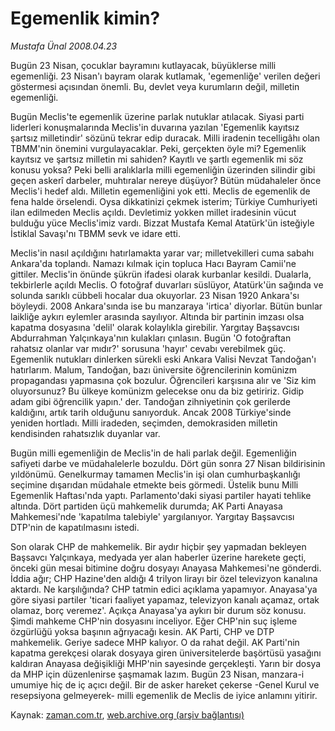 # Egemenlik kimin?

*Mustafa Ünal 2008.04.23*

<tr><td class="metin" colspan="2" style="padding-top: 20px; padding-left: 5px; padding-right: 10px;">Bugün 23 Nisan, çocuklar bayramını kutlayacak, büyüklerse milli egemenliği. 23 Nisan'ı bayram olarak kutlamak, 'egemenliğe' verilen değeri göstermesi açısından önemli. Bu, devlet veya kurumların değil, milletin egemenliği.</td></tr><tr><td class="metin" colspan="2" style="padding-top: 20px; padding-left: 5px; padding-right: 10px;"><p>Bugün Meclis'te egemenlik üzerine parlak nutuklar atılacak. Siyasi parti liderleri konuşmalarında Meclis'in duvarına yazılan 'Egemenlik kayıtsız şartsız milletindir' sözünü tekrar edip duracak. Milli iradenin tecelligâhı olan TBMM'nin önemini vurgulayacaklar. Peki, gerçekten öyle mi? Egemenlik kayıtsız ve şartsız milletin mi sahiden? Kayıtlı ve şartlı egemenlik mi söz konusu yoksa? Peki belli aralıklarla milli egemenliğin üzerinden silindir gibi geçen askerî darbeler, muhtıralar nereye düşüyor? Bütün müdahaleler önce Meclis'i hedef aldı. Milletin egemenliğini yok etti. Meclis de egemenlik de fena halde örselendi. Oysa dikkatinizi çekmek isterim; Türkiye Cumhuriyeti ilan edilmeden Meclis açıldı. Devletimiz yokken millet iradesinin vücut bulduğu yüce Meclis'imiz vardı. Bizzat Mustafa Kemal Atatürk'ün isteğiyle İstiklal Savaşı'nı TBMM sevk ve idare etti. 
<p>Meclis'in nasıl açıldığını hatırlamakta yarar var; milletvekilleri cuma sabahı Ankara'da toplandı. Namazı kılmak için topluca Hacı Bayram Camii'ne gittiler. Meclis'in önünde şükrün ifadesi olarak kurbanlar kesildi. Dualarla, tekbirlerle açıldı Meclis. O fotoğraf duvarları süslüyor, Atatürk'ün sağında ve solunda sarıklı cübbeli hocalar dua okuyorlar. 23 Nisan 1920 Ankara'sı böyleydi. 2008 Ankara'sında ise bu manzaraya 'irtica' diyorlar. Bütün bunlar laikliğe aykırı eylemler arasında sayılıyor. Altında bir partinin imzası olsa kapatma dosyasına 'delil' olarak kolaylıkla girebilir. Yargıtay Başsavcısı Abdurrahman Yalçınkaya'nın kulakları çınlasın. Bugün 'O fotoğraftan rahatsız olanlar var mıdır?' sorusuna 'hayır' cevabı verebilmek güç. Egemenlik nutukları dinlerken sürekli eski Ankara Valisi Nevzat Tandoğan'ı hatırlarım. Malum, Tandoğan, bazı üniversite öğrencilerinin komünizm propagandası yapmasına çok bozulur. Öğrencileri karşısına alır ve 'Siz kim oluyorsunuz? Bu ülkeye komünizm gelecekse onu da biz getiririz. Gidip adam gibi öğrencilik yapın.' der. Tandoğan zihniyetinin çok gerilerde kaldığını, artık tarih olduğunu sanıyorduk. Ancak 2008 Türkiye'sinde yeniden hortladı. Milli iradeden, seçimden, demokrasiden milletin kendisinden rahatsızlık duyanlar var. 
<p>Bugün milli egemenliğin de Meclis'in de hali parlak değil. Egemenliğin safiyeti darbe ve müdahalelerle bozuldu. Dört gün sonra 27 Nisan bildirisinin yıldönümü. Genelkurmay tamamen Meclis'in işi olan cumhurbaşkanlığı seçimine dışarıdan müdahale etmekte beis görmedi. Üstelik bunu Milli Egemenlik Haftası'nda yaptı. Parlamento'daki siyasi partiler hayati tehlike altında. Dört partiden üçü mahkemelik durumda; AK Parti Anayasa Mahkemesi'nde 'kapatılma talebiyle' yargılanıyor. Yargıtay Başsavcısı DTP'nin de kapatılmasını istedi. 
<p>Son olarak CHP de mahkemelik. Bir aydır hiçbir şey yapmadan bekleyen Başsavcı Yalçınkaya, medyada yer alan haberler üzerine harekete geçti, önceki gün mesai bitimine doğru dosyayı Anayasa Mahkemesi'ne gönderdi. İddia ağır; CHP Hazine'den aldığı 4 trilyon lirayı bir özel televizyon kanalına aktardı. Ne karşılığında? CHP tatmin edici açıklama yapamıyor. Anayasa'ya göre siyasi partiler 'ticari faaliyet yapamaz, televizyon kanalı açamaz, ortak olamaz, borç veremez'. Açıkça Anayasa'ya aykırı bir durum söz konusu. Şimdi mahkeme CHP'nin dosyasını inceliyor. Eğer CHP'nin suç işleme özgürlüğü yoksa başının ağrıyacağı kesin. AK Parti, CHP ve DTP mahkemelik. Geriye sadece MHP kalıyor. O da rahat değil. AK Parti'nin kapatma gerekçesi olarak dosyaya giren üniversitelerde başörtüsü yasağını kaldıran Anayasa değişikliği MHP'nin sayesinde gerçekleşti. Yarın bir dosya da MHP için düzenlenirse şaşmamak lazım. Bugün 23 Nisan, manzara-i umumiye hiç de iç açıcı değil. Bir de asker hareket çekerse -Genel Kurul ve resepsiyona gelmeyerek- milli egemenlik de Meclis de iyice anlamını yitirir.<br/></p></p></p></p></td></tr>

Kaynak: [zaman.com.tr](http://zaman.com.tr/yazar.do?yazino=680206), [web.archive.org (arşiv bağlantısı)](http://web.archive.org/web/20080423123929/http://www.zaman.com.tr:80/yazar.do?yazino=680206)
